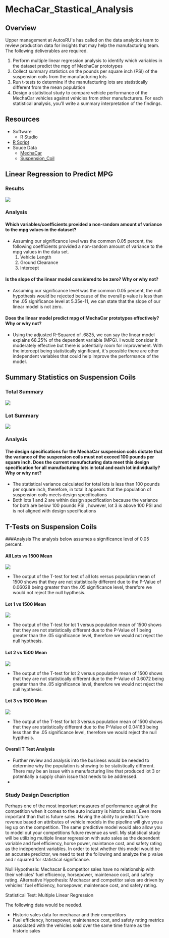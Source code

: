 # MechaCar_Stastical_Analysis

## Overview
Upper management at AutosRU's has called on the data analytics team to review production data for insights that may help the manufacturing team.  The following deliverables are required.
  1. Perform multiple linear regression analysis to identify which variables in the dataset predict the mpg of MechaCar prototypes
  2. Collect summary statistics on the pounds per square inch (PSI) of the suspension coils from the manufacturing lots
  3. Run t-tests to determine if the manufacturing lots are statistically different from the mean population
  4. Design a statistical study to compare vehicle performance of the MechaCar vehicles against vehicles from other manufacturers. For each statistical analysis, you’ll write a summary interpretation of the findings.

## Resources
  - Software
    - R Studio
  - [R Script](https://github.com/sbretag/MechaCar_Statistical_Analysis/blob/main/MechaCarChallenge.R)
  - Souce Data
    - [MechaCar](https://github.com/sbretag/MechaCar_Statistical_Analysis/blob/main/Resources/MechaCar_mpg.csv)
    - [Suspension_Coil](https://github.com/sbretag/MechaCar_Statistical_Analysis/blob/main/Resources/Suspension_Coil.csv)
  
    

## Linear Regression to Predict MPG

### Results
![](https://github.com/sbretag/MechaCar_Statistical_Analysis/blob/main/Images/MPG%20LM%20Output.png)

### Analysis

#### Which variables/coefficients provided a non-random amount of variance to the mpg values in the dataset?
  - Assuming our significance level was the common 0.05 percent, the following coefficients provided a non-random amount of variance to the mpg values in the data set.
    1. Vehicle Length
    2. Ground Clearance
    3. Intercept

#### Is the slope of the linear model considered to be zero?  Why or why not?
  - Assuming our significance level was the common 0.05 percent, the null hypothesis would be rejected because of the overall p value is less than the .05 significance level at 5.35e-11, we can state that the slope of our linear model is not zero.

#### Does the linear model predict mpg of MechaCar prototypes effectively?  Why or why not?

  - Using the adjusted R-Squared of .6825, we can say the linear model explains 68.25% of the dependent variable (MPG).  I would consider it moderately effective but there is potentially room for improvement.  With the intercept being statistically significant, it's possible there are other independent variables that could help improve the performance of the model. 


## Summary Statistics on Suspension Coils


### Total Summary
![](https://github.com/sbretag/MechaCar_Statistical_Analysis/blob/main/Images/Total_Summary.png)

### Lot Summary

![](https://github.com/sbretag/MechaCar_Statistical_Analysis/blob/main/Images/Lot_Summary.png)

### Analysis
#### The design specifications for the MechaCar suspension coils dictate that the variance of the suspension coils must not exceed 100 pounds per square inch. Does the current manufacturing data meet this design specification for all manufacturing lots in total and each lot individually? Why or why not?
  - The statistical variance calculated for total lots is less than 100 pounds per square inch, therefore, in total it appears that the population of suspension coils meets design specifications
  - Both lots 1 and 2 are within design specification because the variance for both are below 100 pounds PSI , however, lot 3 is above 100 PSI and is not aligned with design specifications


## T-Tests on Suspension Coils

###Analysis
The analysis below assumes a significance level of 0.05 percent.

#### All Lots vs 1500 Mean
![](https://github.com/sbretag/MechaCar_Statistical_Analysis/blob/main/Images/CumulativeTest.png)
  - The output of the T-test for test of all lots versus population mean of 1500 shows that they are not statistically different due to the P-Value of 0.06028 being greater than the .05 significance level, therefore we would not reject the null hypthesis.

#### Lot 1 vs 1500 Mean
![](https://github.com/sbretag/MechaCar_Statistical_Analysis/blob/main/Images/Lot1_vs_Population_Test.png)
  - The output of the T-test for lot 1 versus population mean of 1500 shows that they are not statistically different due to the P-Value of 1 being greater than the .05 significance level, therefore we would not reject the null hypthesis.

#### Lot 2 vs 1500 Mean
![](https://github.com/sbretag/MechaCar_Statistical_Analysis/blob/main/Images/Lot2_vs_Population_Test.png)
  - The output of the T-test for lot 2 versus population mean of 1500 shows that they are not statistically different due to the P-Value of 0.6072 being greater than the .05 significance level, therefore we would not reject the null hypthesis.

#### Lot 3 vs 1500 Mean
![](https://github.com/sbretag/MechaCar_Statistical_Analysis/blob/main/Images/Lot3_vs_Population_Test.png)
  - The output of the T-test for lot 3 versus population mean of 1500 shows that they are statistically different due to the P-Value of 0.04163 being less than the .05 significance level, therefore we would reject the null hypthesis.

#### Overall T Test Analysis
  - Further review and analysis into the business would be needed to determine why the population is showing to be statistically different.  There may be an issue with a manufacturing line that produced lot 3 or potentially a supply chain issue that needs to be addressed.
  - 

### Study Design Description

Perhaps one of the most important measures of performance against the competition when it comes to the auto industry is historic sales.  Even more important than that is future sales.  Having the ability to predict future revenue based on attributes of vehicle models in the pipeline will give you a leg up on the competition.  The same predictive model would also allow you to model out your competitions future revenue as well. My statistical study will be utilizing multiple linear regression with auto sales as the dependent variable and fuel efficiency, horse power, maintance cost, and safety rating as the independent variables. In order to test whether this model would be an accurate predictor, we need to test the following and analyze the p value and r squared for statistical significance.

Null Hypothesis:  Mechacar & competitor sales have no relationship with their vehicles' fuel efficiency, horsepower, maintenace cost, and safety rating.
Alternative Hypothesis: Mechacar and competitor sales are driven by vehicles' fuel efficiency, horsepower, maintenace cost, and safety rating.

Statistical Test: Multiple Linear Regression

The following data would be needed.
  - Historic sales data for mechacar and their competitors
  - Fuel efficiency, horsepower, maintenance cost, and safety rating metrics associated with the vehicles sold over the same time frame as the historic sales

